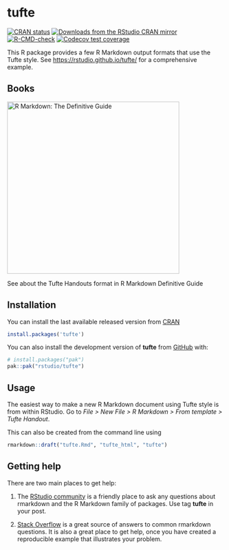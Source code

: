 
<!-- README.md is generated from README.Rmd. Please edit that file -->

# tufte

<!-- badges: start -->

[![CRAN
status](https://www.r-pkg.org/badges/version/tufte)](https://CRAN.R-project.org/package=tufte)
[![Downloads from the RStudio CRAN
mirror](https://cranlogs.r-pkg.org/badges/tufte)](https://cran.r-project.org/package=tufte)
[![R-CMD-check](https://github.com/rstudio/tufte/actions/workflows/R-CMD-check.yaml/badge.svg)](https://github.com/rstudio/tufte/actions/workflows/R-CMD-check.yaml)
[![Codecov test
coverage](https://codecov.io/gh/rstudio/tufte/graph/badge.svg)](https://app.codecov.io/gh/rstudio/tufte)
<!-- badges: end -->

This R package provides a few R Markdown output formats that use the
Tufte style. See <https://rstudio.github.io/tufte/> for a comprehensive
example.

## Books

<a href="https://bookdown.org/yihui/rmarkdown/tufte-handouts.html"><img src="https://bookdown.org/yihui/rmarkdown/images/cover.png" alt="R Markdown: The Definitive Guide" class="book" height="400"/></a>

See about the Tufte Handouts format in R Markdown Definitive Guide

## Installation

You can install the last available released version from
[CRAN](https://cran.r-project.org/package=tufte)

``` r
install.packages('tufte')
```

You can also install the development version of **tufte** from
[GitHub](https://github.com/) with:

``` r
# install.packages("pak")
pak::pak("rstudio/tufte")
```

## Usage

The easiest way to make a new R Markdown document using Tufte style is
from within RStudio. Go to *File \> New File \> R Markdown \> From
template \> Tufte Handout*.

This can also be created from the command line using

``` r
rmarkdown::draft("tufte.Rmd", "tufte_html", "tufte")
```

## Getting help

There are two main places to get help:

1.  The [RStudio
    community](https://forum.posit.co/c/quarto-r-markdown/10) is a
    friendly place to ask any questions about rmarkdown and the R
    Markdown family of packages. Use tag **tufte** in your post.

2.  [Stack
    Overflow](https://stackoverflow.com/questions/tagged/r-markdown+tufte)
    is a great source of answers to common rmarkdown questions. It is
    also a great place to get help, once you have created a reproducible
    example that illustrates your problem.
